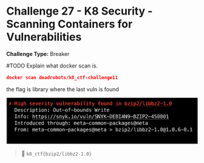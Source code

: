 # Challenge 27 - K8 Security - Scanning Containers for Vulnerabilities	

**Challenge Type:** Breaker

#TODO Explain what docker scan is.


```json
docker scan deadrobots/k8_ctf:challenge11
```

the flag is library where the last vuln is found

![scanner](/screenshots/Pasted%20image%2020220310224456.png)

> 🏁 `k8_ctf{bzip2/libbz2-1.0}`

